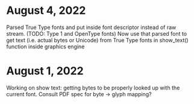 # August 4, 2022
Parsed True Type fonts and put inside font descriptor instead of raw stream. (TODO: Type 1 and OpenType fonts) Now use that parsed font to get text (i.e. actual bytes or Unicode) from True Type fonts in show_text() function inside graphics engine

# August 1, 2022
Working on show text: getting bytes to be properly looked up with the current font. Consult PDF spec for byte -> glyph mapping?
